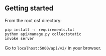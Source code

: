 
## Getting started

From the root osf directory:

```
pip install -r requirements.txt
python api/manage.py collectstatic
invoke server
```

Go to `localhost:5000/api/v2/` in your browser.

